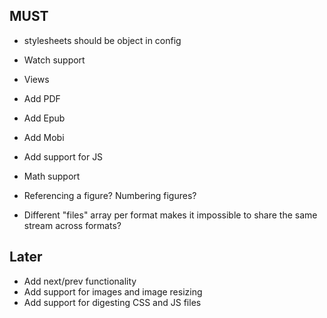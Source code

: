 ## MUST

- stylesheets should be object in config

- Watch support
- Views
- Add PDF
- Add Epub
- Add Mobi
- Add support for JS
- Math support
- Referencing a figure? Numbering figures?
- Different "files" array per format makes it impossible to share the same stream across formats?

## Later

- Add next/prev functionality
- Add support for images and image resizing
- Add support for digesting CSS and JS files
